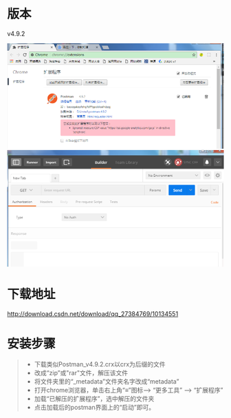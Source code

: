 # 版本
v4.9.2

![image](https://github.com/csy512889371/reactLearn/blob/master/img/tools/postman1.png)
![image](https://github.com/csy512889371/reactLearn/blob/master/img/tools/postman2.png)
# 下载地址

http://download.csdn.net/download/qq_27384769/10134551

# 安装步骤

>* 下载类似Postman_v4.9.2.crx以crx为后缀的文件
>* 改成“zip”或"rar"文件，解压该文件
>* 将文件夹里的“_metadata”文件夹名字改成“metadata”
>* 打开chrome浏览器，单击右上角“≡”图标--> “更多工具” --> “扩展程序”
>* 加载“已解压的扩展程序”，选中解压的文件夹
>* 点击加载后的postman界面上的“启动”即可。

